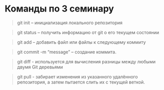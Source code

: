 # Команды по 3 семинару

> git init – инициализация локального репозитория

> git status – получить информацию от git о его текущем состоянии

> git add – добавить файл или файлы к следующему коммиту

> git commit -m “message” – создание коммита.

> git diff - используется для вычисления разницы между любыми двумя Git деревьями

> git pull - забирает изменения из указанного удалённого репозитория, а затем пытается слить их с текущей веткой.